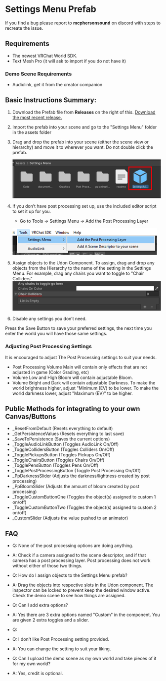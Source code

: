 # Settings Menu Prefab

If you find a bug please report to **mcphersonsound** on discord with steps to recreate the issue.

## Requirements
- The newest VRChat World SDK.
-  Text Mesh Pro (it will ask to import if you do not have it)

### Demo Scene Requirements
- Audiolink, get it from the creator companion

## Basic Instructions Summary:
   1. Download the Prefab file from **Releases** on the right of this. [Download the most recent release.](https://github.com/akalink/Setting_Menu-VRChatWorld/releases)
   2. Import the prefab into your scene and go to the "Settings Menu" folder in the assets folder
   3. Drag and drop the prefab into your scene (either the scene view or hierarchy) and move it to wherever you want. Do not double click the prefab.
   
        ![a image of the location of the prefab](https://github.com/akalink/Setting_Menu-VRChatWorld/blob/develop/documentationAssets/Prefabfile.png?raw=true)
   4. If you don’t have post processing set up, use the included editor script to set it up for you.
       - Go to Tools -> Settings Menu -> Add the Post Processing Layer
  
        ![a image of the location of the editor script option](https://github.com/akalink/Setting_Menu-VRChatWorld/blob/develop/documentationAssets/EditorScript.PNG?raw=true)
   5. Assign objects to the Udon Component. To assign, drag and drop any objects from the Hierarchy to the name of the setting in the Settings Menu. For example, drag any chairs you want to toggle to "Chair Colliders"
        ![a image of the drag and drop functionality](https://github.com/akalink/Setting_Menu-VRChatWorld/blob/develop/documentationAssets/DragDrop.png?raw=true)
   6. Disable any settings you don’t need. 
          
Press the Save Button to save your preferred settings, the next time you enter the world you will have those same settings.

### Adjusting Post Processing Settings
It is encouraged to adjust The Post Processing settings to suit your needs.
- Post Processing Volume Main will contain only effects that are not adjusted in game (Color Grading, etc)
- Volume Low and High Bloom will contain adjustable Bloom.
- Volume Bright and Dark will contain adjustable Darkness. To make the world brightness higher, adjust "Minimum (EV) to be lower. To make the world darkness lower, adjust  "Maximum (EV)" to be higher.


## Public Methods for integrating to your own Canvas/Buttons
- _ResetFromDefault (Resets everything to default)
- _GetPersistenceValues (Resets everything to last save)
- _SaveToPersistence (Saves the current options)
- _ToggleAudioLinkButton (Toggles AudioLink On/Off)
- _ToggleCollidersButton (Toggles Colliders On/Off)
- _TogglePickupsButton (Toggles Pickups On/Off)
- _ToggleChairsButton (Toggles Chairs On/Off)
- _TogglePensButton (Toggles Pens On/Off)
- _TogglePostProcessingButton (Toggle Post Processing On/Off)
- _PpDarknessSlider (Adjusts the darkness/lightness created by post processing)
- _PpBloomSlider (Adjusts the amount of bloom created by post processing)
- _ToggleCustomButtonOne (Toggles the object(s) assigned to custom 1 on/off)
- _ToggleCustomButtonTwo (Toggles the object(s) assigned to custom 2 on/off)
- _CustomSlider (Adjusts the value pushed to an animator)

## FAQ
 - Q: None of the post processing options are doing anything.
 - A: Check if a camera assigned to the scene descriptor, and if that camera has a post processing layer. Post processing does not work without either of those two things.
  
 - Q: How do I assign objects to the Settings Menu prefab?
 - A: Drag the objects into respective slots in the Udon component. The inspector can be locked to prevent keep the desired window active. Check the demo scene to see how things are assigned.
  
 - Q: Can I add extra options?
 - A: Yes there are 3 extra options named "Custom" in the component. You are given 2 extra toggles and a slider.
 - Q:
 - Q: I don't like Post Processing setting provided.
 - A: You can change the setting to suit your liking. 
  
 - Q: Can I upload the demo scene as my own world and take pieces of it for my own world?
 - A: Yes, credit is optional.
  